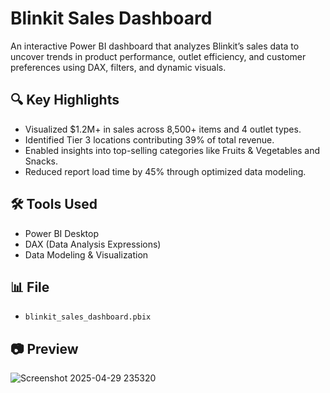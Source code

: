 # Blinkit Sales Dashboard

An interactive Power BI dashboard that analyzes Blinkit’s sales data to uncover trends in product performance, outlet efficiency, and customer preferences using DAX, filters, and dynamic visuals.

## 🔍 Key Highlights
- Visualized $1.2M+ in sales across 8,500+ items and 4 outlet types.
- Identified Tier 3 locations contributing 39% of total revenue.
- Enabled insights into top-selling categories like Fruits & Vegetables and Snacks.
- Reduced report load time by 45% through optimized data modeling.

## 🛠️ Tools Used
- Power BI Desktop
- DAX (Data Analysis Expressions)
- Data Modeling & Visualization

## 📊 File
- `blinkit_sales_dashboard.pbix`

## 📷 Preview
![Screenshot 2025-04-29 235320](https://github.com/user-attachments/assets/f5ba191a-ead2-45ed-94c7-13c9ca452eab)

